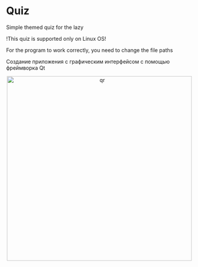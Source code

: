# Quiz
Simple themed quiz for the lazy

!This quiz is supported only on Linux OS!

For the program to work correctly, you need to change the file paths

Создание приложения с графическим
интерфейсом с помощью фреймворка Qt
<p align="center">
 <img width="500px" src="/images/example.jpg" alt="qr"/>
</p>
